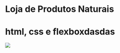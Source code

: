 # Loja de Produtos Naturais

# html, css e flexboxdasdas
<img src="https://raw.githubusercontent.com/dieegobs/loja-de-produtos-naturais/refs/heads/main/images/Site.png"/>







































































































































































